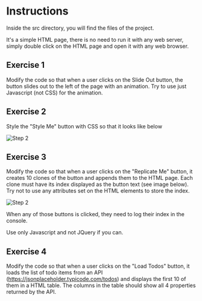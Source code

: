# Instructions

Inside the src directory, you will find the files of the project.

It's a simple HTML page, there is no need to run it with any web server, simply double click on the HTML page and open it with any web browser.

## Exercise 1

Modify the code so that when a user clicks on the Slide Out button, the button slides out to the left of the page with an animation.
Try to use just Javascript (not CSS) for the animation.

## Exercise 2

Style the "Style Me" button with CSS so that it looks like below

![Step 2](/assets/step-2.png)

## Exercise 3

Modify the code so that when a user clicks on the "Replicate Me" button, it creates 10 clones of the button and appends them to the HTML page.
Each clone must have its index displayed as the button text (see image below). Try not to use any attributes set on the HTML elements to store the index.

![Step 2](/assets/step-3.png)

When any of those buttons is clicked, they need to log their index in the console.

Use only Javascript and not JQuery if you can.

## Exercise 4

Modify the code so that when a user clicks on the "Load Todos" button, it loads the list of todo items from an API (https://jsonplaceholder.typicode.com/todos) and displays the first 10 of them in a HTML table. The columns in the table should show all 4 properties returned by the API.
